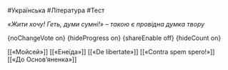 #Українська #Література #Тест

*«Жити хочу! Геть, думи сумні!» – такою є провідна думка твору*

{noChangeVote on}
{hideProgress on}
{shareEnable off}
{hideCount on}

[[«Мойсей»]]
[[«Енеїда»]]
[[«De libertate»]]
[[«Contra spem spero!»]]
[[«До Основ’яненка»]]
